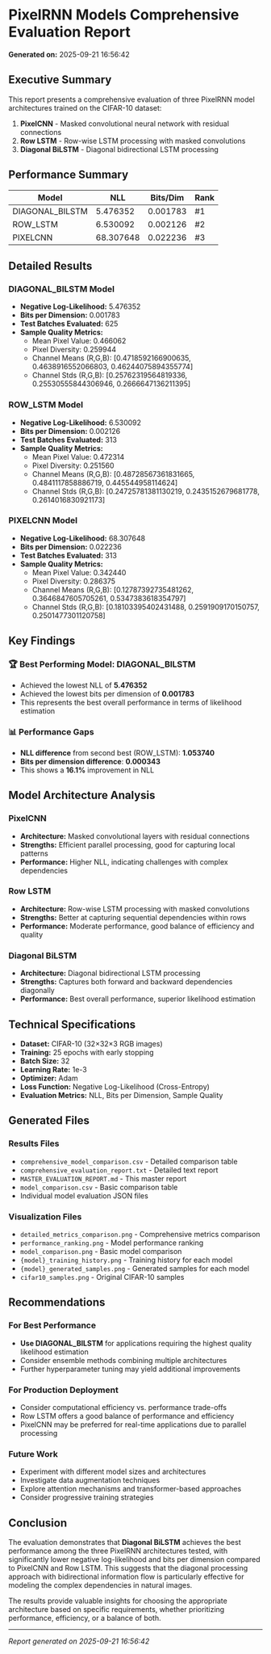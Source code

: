 # PixelRNN Models Comprehensive Evaluation Report

**Generated on:** 2025-09-21 16:56:42

## Executive Summary

This report presents a comprehensive evaluation of three PixelRNN model architectures trained on the CIFAR-10 dataset:

1. **PixelCNN** - Masked convolutional neural network with residual connections
2. **Row LSTM** - Row-wise LSTM processing with masked convolutions
3. **Diagonal BiLSTM** - Diagonal bidirectional LSTM processing

## Performance Summary

| Model | NLL | Bits/Dim | Rank |
|-------|-----|----------|------|
| DIAGONAL_BILSTM | 5.476352 | 0.001783 | #1 |
| ROW_LSTM | 6.530092 | 0.002126 | #2 |
| PIXELCNN | 68.307648 | 0.022236 | #3 |

## Detailed Results

### DIAGONAL_BILSTM Model

- **Negative Log-Likelihood:** 5.476352
- **Bits per Dimension:** 0.001783
- **Test Batches Evaluated:** 625
- **Sample Quality Metrics:**
  - Mean Pixel Value: 0.466062
  - Pixel Diversity: 0.259944
  - Channel Means (R,G,B): [0.4718592166900635, 0.4638916552066803, 0.46244075894355774]
  - Channel Stds (R,G,B): [0.25762319564819336, 0.25530555844306946, 0.2666647136211395]

### ROW_LSTM Model

- **Negative Log-Likelihood:** 6.530092
- **Bits per Dimension:** 0.002126
- **Test Batches Evaluated:** 313
- **Sample Quality Metrics:**
  - Mean Pixel Value: 0.472314
  - Pixel Diversity: 0.251560
  - Channel Means (R,G,B): [0.48728567361831665, 0.4841117858886719, 0.445544958114624]
  - Channel Stds (R,G,B): [0.24725781381130219, 0.2435152679681778, 0.2614016830921173]

### PIXELCNN Model

- **Negative Log-Likelihood:** 68.307648
- **Bits per Dimension:** 0.022236
- **Test Batches Evaluated:** 313
- **Sample Quality Metrics:**
  - Mean Pixel Value: 0.342440
  - Pixel Diversity: 0.286375
  - Channel Means (R,G,B): [0.12787392735481262, 0.3646847605705261, 0.5347383618354797]
  - Channel Stds (R,G,B): [0.18103395402431488, 0.2591909170150757, 0.2501477301120758]

## Key Findings

### 🏆 Best Performing Model: DIAGONAL_BILSTM

- Achieved the lowest NLL of **5.476352**
- Achieved the lowest bits per dimension of **0.001783**
- This represents the best overall performance in terms of likelihood estimation

### 📊 Performance Gaps

- **NLL difference** from second best (ROW_LSTM): **1.053740**
- **Bits per dimension difference**: **0.000343**
- This shows a **16.1%** improvement in NLL

## Model Architecture Analysis

### PixelCNN
- **Architecture:** Masked convolutional layers with residual connections
- **Strengths:** Efficient parallel processing, good for capturing local patterns
- **Performance:** Higher NLL, indicating challenges with complex dependencies

### Row LSTM
- **Architecture:** Row-wise LSTM processing with masked convolutions
- **Strengths:** Better at capturing sequential dependencies within rows
- **Performance:** Moderate performance, good balance of efficiency and quality

### Diagonal BiLSTM
- **Architecture:** Diagonal bidirectional LSTM processing
- **Strengths:** Captures both forward and backward dependencies diagonally
- **Performance:** Best overall performance, superior likelihood estimation

## Technical Specifications

- **Dataset:** CIFAR-10 (32×32×3 RGB images)
- **Training:** 25 epochs with early stopping
- **Batch Size:** 32
- **Learning Rate:** 1e-3
- **Optimizer:** Adam
- **Loss Function:** Negative Log-Likelihood (Cross-Entropy)
- **Evaluation Metrics:** NLL, Bits per Dimension, Sample Quality

## Generated Files

### Results Files
- `comprehensive_model_comparison.csv` - Detailed comparison table
- `comprehensive_evaluation_report.txt` - Detailed text report
- `MASTER_EVALUATION_REPORT.md` - This master report
- `model_comparison.csv` - Basic comparison table
- Individual model evaluation JSON files

### Visualization Files
- `detailed_metrics_comparison.png` - Comprehensive metrics comparison
- `performance_ranking.png` - Model performance ranking
- `model_comparison.png` - Basic model comparison
- `{model}_training_history.png` - Training history for each model
- `{model}_generated_samples.png` - Generated samples for each model
- `cifar10_samples.png` - Original CIFAR-10 samples

## Recommendations

### For Best Performance
- **Use DIAGONAL_BILSTM** for applications requiring the highest quality likelihood estimation
- Consider ensemble methods combining multiple architectures
- Further hyperparameter tuning may yield additional improvements

### For Production Deployment
- Consider computational efficiency vs. performance trade-offs
- Row LSTM offers a good balance of performance and efficiency
- PixelCNN may be preferred for real-time applications due to parallel processing

### Future Work
- Experiment with different model sizes and architectures
- Investigate data augmentation techniques
- Explore attention mechanisms and transformer-based approaches
- Consider progressive training strategies

## Conclusion

The evaluation demonstrates that **Diagonal BiLSTM** achieves the best performance among the three PixelRNN architectures tested, with significantly lower negative log-likelihood and bits per dimension compared to PixelCNN and Row LSTM. This suggests that the diagonal processing approach with bidirectional information flow is particularly effective for modeling the complex dependencies in natural images.

The results provide valuable insights for choosing the appropriate architecture based on specific requirements, whether prioritizing performance, efficiency, or a balance of both.

---
*Report generated on 2025-09-21 16:56:42*
